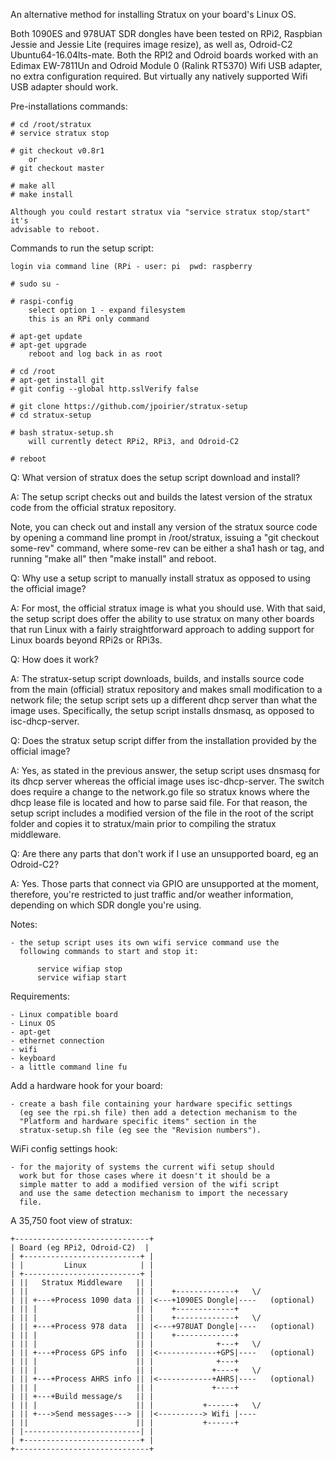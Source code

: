 An alternative method for installing Stratux on your board's Linux OS.

Both 1090ES and 978UAT SDR dongles have been tested on RPi2, Raspbian
Jessie and Jessie Lite (requires image resize), as well as, Odroid-C2
Ubuntu64-16.04lts-mate. Both the RPI2 and Odroid boards worked with an
Edimax EW-7811Un and Odroid Module 0 (Ralink RT5370) Wifi
USB adapter, no extra configuration required. But virtually any natively
supported Wifi USB adapter should work.


Pre-installations commands:

    # cd /root/stratux
    # service stratux stop

    # git checkout v0.8r1
        or
    # git checkout master

    # make all
    # make install

    Although you could restart stratux via "service stratux stop/start" it's
    advisable to reboot.


Commands to run the setup script:

    login via command line (RPi - user: pi  pwd: raspberry

    # sudo su -

    # raspi-config
        select option 1 - expand filesystem
        this is an RPi only command

    # apt-get update
    # apt-get upgrade
        reboot and log back in as root

    # cd /root
    # apt-get install git
    # git config --global http.sslVerify false

    # git clone https://github.com/jpoirier/stratux-setup
    # cd stratux-setup

    # bash stratux-setup.sh
        will currently detect RPi2, RPi3, and Odroid-C2

    # reboot


Q: What version of stratux does the setup script download and install?

A: The setup script checks out and builds the latest version of the stratux
code from the official stratux repository.

Note, you can check out and install any version of the stratux source code by
opening a command line prompt in /root/stratux, issuing a "git checkout some-rev"
command, where some-rev can be either a sha1 hash or tag, and running
"make all" then "make install" and reboot.


Q: Why use a setup script to manually install stratux as opposed to using the official image?

A: For most, the official stratux image is what you should use.
With that said, the setup script does offer the ability to use stratux on
many other boards that run Linux with a fairly straightforward approach to
adding support for Linux boards beyond RPi2s or RPi3s.


Q: How does it work?

A: The stratux-setup script downloads, builds, and installs source code from the
main (official) stratux repository and makes small modification to a network file;
the setup script sets up a different dhcp server than what the image uses.
Specifically, the setup script installs dnsmasq, as opposed to isc-dhcp-server.


Q: Does the stratux setup script differ from the installation provided by the official image?

A: Yes, as stated in the previous answer, the setup script uses dnsmasq for
its dhcp server whereas the official image uses isc-dhcp-server. The switch does
require a change to the network.go file so stratux knows where the dhcp lease file is
located and how to parse said file. For that reason, the setup script includes
a modified version of the file in the root of the script folder and copies it
to stratux/main prior to compiling the stratux middleware.


Q: Are there any parts that don't work if I use an unsupported board, eg an Odroid-C2?

A: Yes. Those parts that connect via GPIO are unsupported at the moment,
therefore, you're restricted to just traffic and/or weather information,
depending on which SDR dongle you're using.


Notes:

    - the setup script uses its own wifi service command use the
      following commands to start and stop it:

          service wifiap stop
          service wifiap start

Requirements:

    - Linux compatible board
    - Linux OS
    - apt-get
    - ethernet connection
    - wifi
    - keyboard
    - a little command line fu


Add a hardware hook for your board:

    - create a bash file containing your hardware specific settings
      (eg see the rpi.sh file) then add a detection mechanism to the
      "Platform and hardware specific items" section in the
      stratux-setup.sh file (eg see the "Revision numbers").


WiFi config settings hook:

    - for the majority of systems the current wifi setup should
      work but for those cases where it doesn't it should be a
      simple matter to add a modified version of the wifi script
      and use the same detection mechanism to import the necessary
      file.


A 35,750 foot view of stratux:

    +------------------------------+
    | Board (eg RPi2, Odroid-C2)  |
    | +--------------------------+ |
    | |         Linux            | |
    | +--------------------------+ |
    | ||   Stratux Middleware   || |
    | ||                        || |    +-------------+   \/
    | || +---+Process 1090 data || |<---+1090ES Dongle|----   (optional)
    | || |                      || |    +-------------+
    | || |                      || |    +-------------+   \/
    | || +---+Process 978 data  || |<---+978UAT Dongle|----   (optional)
    | || |                      || |    +-------------+
    | || |                      || |              +---+   \/
    | || +---+Process GPS info  || |<-------------+GPS|----   (optional)
    | || |                      || |              +---+
    | || |                      || |             +----+   \/
    | || +---+Process AHRS info || |<------------+AHRS|----   (optional)
    | || |                      || |             +----+
    | || +---+Build message/s   || |
    | || |                      || |           +------+   \/
    | || +--->Send messages---> || |<----------> Wifi |----
    | ||                        || |           +------+
    | |--------------------------| |
    | +--------------------------+ |
    +------------------------------+
